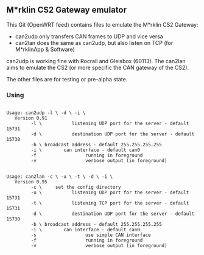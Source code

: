 ## M\*rklin CS2 Gateway emulator

This Git (OpenWRT feed) contains files to emulate the M\*rklin CS2 Gateway:

- can2udp only transfers CAN frames to UDP and vice versa
- can2lan does the same as can2udp, but also listen on TCP (for M\*rklinApp & Software)

can2udp is working fine with Rocrail and Gleisbox (60113). The can2lan aims
to emulate the CS2 (or more specific the CAN gateway of the CS2).

The other files are for testing or pre-alpha state.

### Using
<pre><code>
Usage: can2udp -l \<port\> -d \<port\> -i \<can interface\>
   Version 0.91
         -l \<port\>           listening UDP port for the server - default 15731
         -d \<port\>           destination UDP port for the server - default 15730
         -b \<broadcast_addr\> broadcast address - default 255.255.255.255
         -i \<can int\>        can interface - default can0
         -f                  running in foreground
         -v                  verbose output (in foreground)
</pre></code>
<pre><code>
Usage: can2lan -c \<config_dir\> -u \<udp_port\> -t \<tcp_port\> -d \<udp_dest_port\> -i \<can interface\>
   Version 0.95
         -c \<config_dir\>     set the config directory
         -u \<port\>           listening UDP port for the server - default 15731
         -t \<port\>           listening TCP port for the server - default 15731
         -d \<port\>           destination UDP port for the server - default 15730
         -b \<broadcast_addr\> broadcast address - default 255.255.255.255
         -i \<can int\>        can interface - default can0
         -s                  use simple CAN interface
         -f                  running in foreground
         -v                  verbose output (in foreground)
</pre></code>
